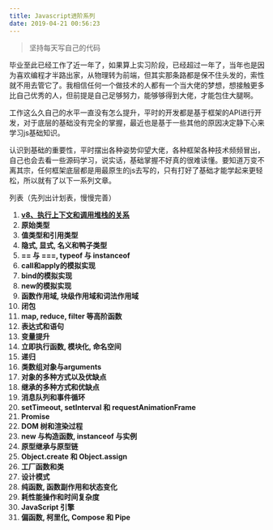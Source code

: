 ```yaml
---
title: Javascript进阶系列
date: 2019-04-21 00:56:23
---
```


> 坚持每天写自己的代码

毕业至此已经工作了近一年了，如果算上实习阶段，已经超过一年了，当年也是因为喜欢编程才半路出家，从物理转为前端，但其实那条路都是保不住头发的，索性就不用去管它了。我相信任何一个做技术的人都有一个当大佬的梦想，想接触更多比自己优秀的人，但前提是自己足够努力，能够够得到大佬，才能包住大腿啊。

工作这么久自己的水平一直没有怎么提升，平时的开发都是基于框架的API进行开发，对于底层的基础没有完全的掌握，最近也是基于一些其他的原因决定静下心来学习js基础知识。

认识到基础的重要性，平时摆出各种姿势仰望大佬，各种框架各种技术频频冒出，自己也会去看一些源码学习，说实话，基础掌握不好真的很难读懂。要知道万变不离其宗，任何框架底层都是用最原生的js去写的，只有打好了基础才能学起来更轻松，所以就有了以下一系列文章。

列表（先列出计划表，慢慢完善）

1. **[v8、执行上下文和调用堆栈的关系](https://wstreet.github.io/blog/2019/04/07/javaScriptEngine_context_callStack)**
2. **原始类型**
3. **值类型和引用类型**
4. **隐式, 显式, 名义和鸭子类型**
5. **== 与 ===, typeof 与 instanceof**
6. **call和apply的模拟实现**
7. **bind的模拟实现**
8. **new的模拟实现**
9. **函数作用域, 块级作用域和词法作用域**
10. **闭包**
11. **map, reduce, filter 等高阶函数**
12. **表达式和语句**
13. **变量提升**
14. **立即执行函数, 模块化, 命名空间**
15. **递归**
16. **类数组对象与arguments**
17. **对象的多种方式以及优缺点**
18. **继承的多种方式和优缺点**
19. **消息队列和事件循环**
20. **setTimeout, setInterval 和 requestAnimationFrame**
21. **Promise**
22. **DOM 树和渲染过程**
23. **new 与构造函数, instanceof 与实例**
24. **原型继承与原型链**
25. **Object.create 和 Object.assign**
26. **工厂函数和类**
27. **设计模式**
38. **纯函数, 函数副作用和状态变化**
39. **耗性能操作和时间复杂度**
30. **JavaScript 引擎**
31. **偏函数, 柯里化, Compose 和 Pipe**
